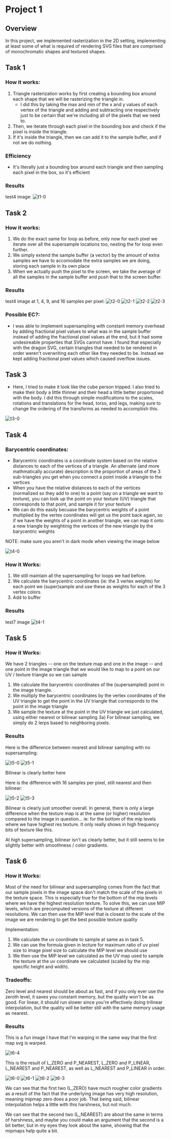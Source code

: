 # Project 1

## Overview

In this project, we implemented rasterization in the 2D setting, implementing at least some of what is required of rendering SVG files that are comprised of monochromatic shapes and textured shapes.

## Task 1

### How it works:
1) Triangle rasterization works by first creating a bounding box around each shape that we will be rasterizing the triangle in.
	- I did this by taking the max and min of the x and y values of each vertex of the triangle and adding and subtracting one respectively just to be certain that we're including all of the pixels that we need to.
2) Then, we iterate through each pixel in the bounding box and check if the pixel is inside the triangle.
3) If it's inside the triangle, then we can add it to the sample buffer, and if not we do nothing.

### Efficiency
- It's literally just a bounding box around each triangle and then sampling each pixel in the box, so it's efficient

### Results

test4 image:
![t1-0](t1-0.png)



## Task 2

### How it works:
1) We do the exact same for loop as before, only now for each pixel we iterate over all the supersample locations too, nesting the for loop even further.
2) We simply extend the sample buffer (a vector) by the amount of extra samples we have to accomodate the extra samples we are doing, storing each sample in its own place
3) When we actually push the pixel to the screen, we take the average of all the samples in the sample buffer and push that to the screen buffer.

### Results

test4 image at 1, 4, 9, and 16 samples per pixel:
![t2-0](t2-0.png)
![t2-1](t2-1.png)
![t2-2](t2-2.png)
![t2-3](t2-3.png)

### Possible EC?:
- I was able to implement supersampling with constant memory overhead by adding fractional pixel values to what was in the sample buffer instead of adding the fractional pixel values at the end, but it had some undesireable properties that SVGs cannot have. I found that especially with the dragon SVG, certain triangles that needed to be rendered in order weren't overwriting each other like they needed to be. Instead we kept adding fractional pixel values which caused overflow issues.

## Task 3

- Here, I tried to make it look like the cube person tripped. I also tried to make their body a little thinner and their head a little better proportoned with the body. I did this through simple modifications to the scales, rotations and translations for the head, torso, and legs, making sure to change the ordering of the transforms as needed to accompliish this.

![t3-0](t3-0.svg)

## Task 4

### Barycentric coordinates:

- Barycentric coordinates is a coordinate system based on the relative distances to each of the vertices of a triangle. An alternate (and more mathmatically accurate) description is the proportion of areas of the 3 sub-triangles you get when you connect a point inside a triangle to the vertices
- When you have the relative distances to each of the vertices (normalized so they add to one) to a point (say on a triangle we want to texture), you can look up the point on your texture (UV) triangle that corresponds to that point, and sample it for your texture
- We can do this easily becuase the barycentric weights of a point multiplied by the vertex coordinates will get us the point back again, so if we have the weights of a point in another triangle, we can map it onto a new triangle by weightinig the vertices of the new triangle by the barycentric weights

NOTE: make sure you aren't in dark mode when viewing the image below

![t4-0](t4-0.png)

### How it Works:
1) We still maintain all the supersampling for loops we had before. 
2) We calculate the barycentric coordinates (ie: the 3 vertex weights) for each point we (super)sample and use these as weights for each of the 3 vertex colors.
3) Add to buffer

### Results

test7 image
![t4-1](t4-1.png)

## Task 5

### How it Works:
We have 2 triangles -- one on the texture map and one in the image -- and one point in the image triangle that we would like to map to a point on our UV / texture triangle so we can sample
1) We calculate the barycentric coordinates of the (supersampled) point in the image triangle.
2) We multiply the barycentric coordinates by the vertex coordinates of the UV triangle to get the point in the UV triangle that corresponds to the point in the image triangle
3) We sample the texture at the point in the UV triangle we just calculated, using either nearest or bilinear sampling
3a) For bilinear sampling, we simply do 2 lerps based to neighboring pixels.

### Results

Here is the difference between nearest and bilinear sampling with no supersampling:

![t5-0](t5-0.png)
![t5-1](t5-1.png)

Bilinear is clearly better here

Here is the difference with 16 samples per pixel, still nearest and then bilinear:

![t5-2](t5-2.png)
![t5-3](t5-3.png)

Bilinear is clearly just smoother overall. In general, there is only a large difference when the texture map is at the same (or higher) resolution compared to the image in question... ie: for the bottom of the mip levels where we have highest res texture. It only really shows in high frequency bits of texture like this.

At high supersampling, bilinear isn't as clearly better, but it still seems to be slightly better with smoothness / color gradients.

## Task 6

### How it Works:

Most of the need for bilinear and supersampling comes from the fact that our sample pixels in the image space don't match the scale of the pixels in the texture space. This is especially true for the bottom of the mip levels where we have the highest resolution texture. To solve this, we can use MIP levels, which are precomputed versions of the texture at different resolutions. We can then use the MIP level that is closest to the scale of the image we are rendering to get the best possible texture quality

Implementation:
1) We calculate the uv coordinate to sample at same as in task 5. 
2) We can use the formula given in lecture for maximum ratio of uv pixel size to image pixel size to calculate the MIP level we should use
3) We then use the MIP level we calculated as the UV map used to sample the texture at the uv coordinate we calculated (scaled by the mip specific height and width).

### Tradeoffs:

Zero level and nearest should be about as fast, and if you only ever use the zeroth level, it saves you constant memory, but the quality won't be as good. For linear, it should run slower since you're effectively doing trilinear interpolation, but the quality will be better still with the same memory usage as nearest.

### Results

This is a fun image I have that I'm warping in the same way that the first map svg is warped.

![t6-4](t6-4.png)

This is the result of L_ZERO and P_NEAREST, L_ZERO and P_LINEAR, L_NEAREST and P_NEAREST, as well as L_NEAREST and P_LINEAR in order.

![t6-0](t6-0.png)
![t6-1](t6-1.png)
![t6-2](t6-2.png)
![t6-3](t6-3.png)

We can see that the first two (L_ZERO) have much rougher color gradients as a result of the fact that the underlying image has very high resolution, meaning mipmap zero does a poor job. That being said, bilinear interpolation helps a little with this harshness, but not much.

We can see that the second two (L_NEAREST) are about the same in terms of harshness, and maybe you could make an argument that the second is a bit better, but in my eyes they look about the same, showing that the mipmaps help quite a bit.